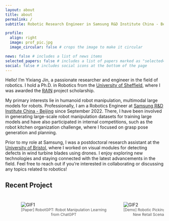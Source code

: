 ```yaml
---
layout: about
title: about
permalink: /
subtitle: Robotic Research Engineer in Samsung R&D Institute China - Beijing (SRC-B)

profile:
  align: right
  image: prof_pic.jpg
  image_circular: false # crops the image to make it circular

news: false # includes a list of news items
selected_papers: false # includes a list of papers marked as "selected={true}"
social: false # includes social icons at the bottom of the page
---
```


Hello! I’m Yixiang Jin, a passionate researcher and engineer in the field of robotics. I hold a Ph.D. in Robotics from the [University of Sheffield](https://www.sheffield.ac.uk/), where I was awarded the [RAIN](https://uomrobotics.com/collaborations/rain/) project scholarship.

My primary interests lie in humanoid robot manipulation, multimodal large models for robots. Professionally, I am a Robotics Engineer at [Samsung R&D Institute China - Beijing](https://research.samsung.com/src-b) since September 2022. There, I have been involved in generating large-scale robot manipulation datasets for training large models and have also participated in internal competitions, such as the robot kitchen organization challenge, where I focused on grasp pose generation and planning.

Prior to my role at Samsung, I was a postdoctoral research assistant at the [University of Bristol](https://www.bristol.ac.uk/), where I worked on visual modules for detecting defects in wind turbine blades using drones. I enjoy exploring new technologies and staying connected with the latest advancements in the field. Feel free to reach out if you’re interested in collaborating or discussing any topics related to robotics!


## Recent Project

<div style="overflow-x: auto; white-space: nowrap; margin: 0 auto; padding: 10px;">
    <figure style="display: inline-block; margin-right: 10px;">
        <img src="../assets\gif\Robot_GPT_Short.gif" alt="GIF1" style="max-height: 150px;">
        <figcaption style="text-align: center; font-size: 12px; color: #555;">[Paper] RobotGPT: Robot Manipulation Learning<br> from ChatGPT</figcaption>
    </figure>
    <figure style="display: inline-block; margin-right: 10px;">
        <img src="../assets\gif\New_Retail_Short.gif" alt="GIF2" style="max-height: 150px;">
        <figcaption style="text-align: center; font-size: 12px; color: #555;">[Demo] Robotic Picking for the <br>New Retail Scenario<br></figcaption>
    </figure>
    <figure style="display: inline-block; margin-right: 10px;">
        <img src="../assets\gif\Holisitic_Control_Short.gif" alt="GIF3" style="max-height: 150px;">
        <figcaption style="text-align: center; font-size: 12px; color: #555;">[Paper]EHC-MM: Embodied Holistic Control for <br>Mobile Manipulation</figcaption>
    </figure>
    <figure style="display: inline-block; margin-right: 10px;">
        <img src="../assets\gif\ASGrasp_Short.gif" alt="GIF4" style="max-height: 150px;">
        <figcaption style="text-align: center; font-size: 12px; color: #555;">[Paper] ASGrasp: Generalizable Transparent <br>Object Reconstruction and Grasping</figcaption>
    </figure>
</div>
